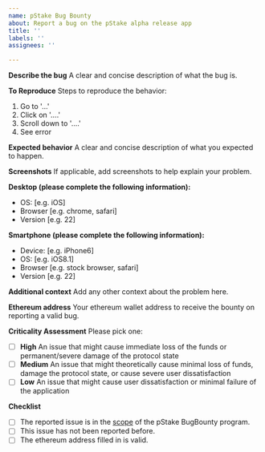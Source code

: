 ```yaml
---
name: pStake Bug Bounty
about: Report a bug on the pStake alpha release app
title: ''
labels: ''
assignees: ''

---
```


**Describe the bug**
A clear and concise description of what the bug is.

**To Reproduce**
Steps to reproduce the behavior:
1. Go to '...'
2. Click on '....'
3. Scroll down to '....'
4. See error

**Expected behavior**
A clear and concise description of what you expected to happen.

**Screenshots**
If applicable, add screenshots to help explain your problem.

**Desktop (please complete the following information):**
 - OS: [e.g. iOS]
 - Browser [e.g. chrome, safari]
 - Version [e.g. 22]

**Smartphone (please complete the following information):**
 - Device: [e.g. iPhone6]
 - OS: [e.g. iOS8.1]
 - Browser [e.g. stock browser, safari]
 - Version [e.g. 22]

**Additional context**
Add any other context about the problem here.

**Ethereum address**
Your ethereum wallet address to receive the bounty on reporting a valid bug.

**Criticality Assessment**
Please pick one:
- [ ] **High**	An issue that might cause immediate loss of the funds or permanent/severe damage of the protocol state
- [ ] **Medium**	An issue that might theoretically cause minimal loss of funds, damage the protocol state, or cause severe user dissatisfaction
- [ ] **Low**	An issue that might cause user dissatisfaction or minimal failure of the application

**Checklist**
- [ ] The reported issue is in the [scope](https://staging.docs.pstake.finance/pStake/Program_Scope/) of the pStake BugBounty program.
- [ ] This issue has not been reported before.
- [ ] The ethereum address filled in is valid.
